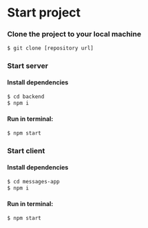 # Start project

### Clone the project to your local machine

```bash
$ git clone [repository url]
```
### Start server

#### Install dependencies

```bash
$ cd backend
$ npm i
```

#### Run in terminal:
```bash
$ npm start
```

### Start client

#### Install dependencies

```bash
$ cd messages-app
$ npm i
```

#### Run in terminal:
```bash
$ npm start
```
